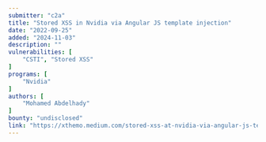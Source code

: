 ```yaml
---
submitter: "c2a"
title: "Stored XSS in Nvidia via Angular JS template injection"
date: "2022-09-25"
added: "2024-11-03"
description: ""
vulnerabilities: [
    "CSTI", "Stored XSS"
]
programs: [
    "Nvidia"
]
authors: [
    "Mohamed Abdelhady"
]
bounty: "undisclosed"
link: "https://xthemo.medium.com/stored-xss-at-nvidia-via-angular-js-template-injection-3c9793218860"
---
```




